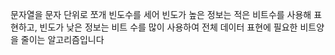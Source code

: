 문자열을 문자 단위로 쪼개 빈도수를 세어 빈도가 높은 정보는 적은 비트수를 사용해 표현하고, 빈도가 낮은
정보는 비트 수를 많이 사용하여 전체 데이터 표현에 필요한 비트양을 줄이는 알고리즘입니다